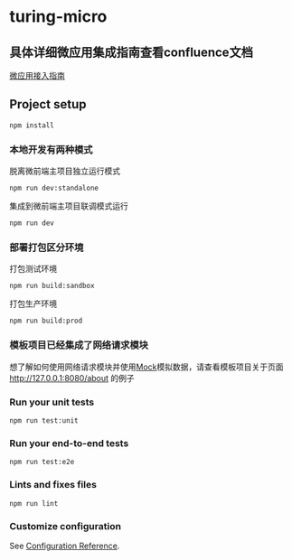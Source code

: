 # turing-micro

## 具体详细微应用集成指南查看confluence文档
[微应用接入指南](http://confluence.interfocus.org/pages/viewpage.action?pageId=45875424)

## Project setup
```
npm install
```
### 本地开发有两种模式
脱离微前端主项目独立运行模式
```
npm run dev:standalone
```

集成到微前端主项目联调模式运行
```
npm run dev
```

### 部署打包区分环境
打包测试环境
```
npm run build:sandbox
```

打包生产环境
```
npm run build:prod
```

### 模板项目已经集成了网络请求模块
想了解如何使用网络请求模块并使用[Mock](https://github.com/nuysoft/Mock/wiki)模拟数据，请查看模板项目关于页面 http://127.0.0.1:8080/about 的例子

### Run your unit tests
```
npm run test:unit
```

### Run your end-to-end tests
```
npm run test:e2e
```

### Lints and fixes files
```
npm run lint
```

### Customize configuration
See [Configuration Reference](https://cli.vuejs.org/config/).

